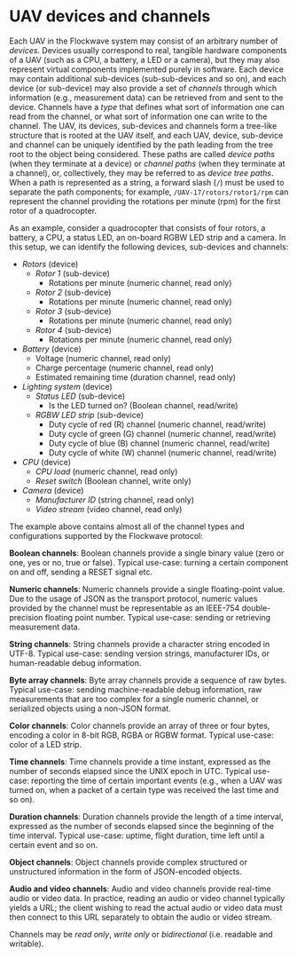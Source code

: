 # UAV devices and channels

Each UAV in the Flockwave system may consist of an arbitrary number of
*devices*. Devices usually correspond to real, tangible hardware components of
a UAV (such as a CPU, a battery, a LED or a camera), but they may also
represent virtual components implemented purely in software. Each device may
contain additional sub-devices (sub-sub-devices and so on), and each device (or
sub-device) may also provide a set of *channels* through which information
(e.g., measurement data) can be retrieved from and sent to the device. Channels
have a *type* that defines what sort of information one can read from the
channel, or what sort of information one can write to the channel. The UAV, its
devices, sub-devices and channels form a tree-like structure that is rooted at
the UAV itself, and each UAV, device, sub-device and channel can be uniquely
identified by the path leading from the tree root to the object being
considered. These paths are called *device paths* (when they terminate at
a device) or *channel paths* (when they terminate at a channel), or,
collectively, they may be referred to as *device tree paths*. When a path is
represented as a string, a forward slash (`/`) must be used to separate the
path components; for example, `/UAV-17/rotors/rotor1/rpm` can represent the
channel providing the rotations per minute (rpm) for the first rotor of
a quadrocopter.

As an example, consider a quadrocopter that consists of four rotors, a battery,
a CPU, a status LED, an on-board RGBW LED strip and a camera. In this setup, we
can identify the following devices, sub-devices and channels:

* *Rotors* (device)
    * *Rotor 1* (sub-device)
        * Rotations per minute (numeric channel, read only)
    * *Rotor 2* (sub-device)
        * Rotations per minute (numeric channel, read only)
    * *Rotor 3* (sub-device)
        * Rotations per minute (numeric channel, read only)
    * *Rotor 4* (sub-device)
        * Rotations per minute (numeric channel, read only)
* *Battery* (device)
    * Voltage (numeric channel, read only)
    * Charge percentage (numeric channel, read only)
    * Estimated remaining time (duration channel, read only)
* *Lighting system* (device)
    * *Status LED* (sub-device)
        * Is the LED turned on? (Boolean channel, read/write)
    * *RGBW LED strip* (sub-device)
        * Duty cycle of red (R) channel (numeric channel, read/write)
        * Duty cycle of green (G) channel (numeric channel, read/write)
        * Duty cycle of blue (B) channel (numeric channel, read/write)
        * Duty cycle of white (W) channel (numeric channel, read/write)
* *CPU* (device)
    * *CPU load* (numeric channel, read only)
    * *Reset switch* (Boolean channel, write only)
* *Camera* (device)
    * *Manufacturer ID* (string channel, read only)
    * *Video stream* (video channel, read only)

The example above contains almost all of the channel types and configurations
supported by the Flockwave protocol:

**Boolean channels**: Boolean channels provide a single binary value (zero or one, yes or no, true or false). Typical use-case: turning a certain component on and off, sending a RESET signal etc.

**Numeric channels**: Numeric channels provide a single floating-point value. Due to the usage of JSON as the transport protocol, numeric values provided by the channel must be representable as an IEEE-754 double-precision floating point number. Typical use-case: sending or retrieving measurement data.

**String channels**: String channels provide a character string encoded in UTF-8. Typical use-case: sending version strings, manufacturer IDs, or human-readable debug information.

**Byte array channels**: Byte array channels provide a sequence of raw bytes. Typical use-case: sending machine-readable debug information, raw measurements that are too complex for a single numeric channel, or serialized objects using a non-JSON format.

**Color channels**: Color channels provide an array of three or four bytes, encoding a color in 8-bit RGB, RGBA or RGBW format. Typical use-case: color of a LED strip.

**Time channels**: Time channels provide a time instant, expressed as the number of seconds elapsed since the UNIX epoch in UTC. Typical use-case: reporting the time of certain important events (e.g., when a UAV was turned on, when a packet of a certain type was received the last time and so on).

**Duration channels**: Duration channels provide the length of a time interval, expressed as the number of seconds elapsed since the beginning of the time interval. Typical use-case: uptime, flight duration, time left until a certain event and so on.

**Object channels**: Object channels provide complex structured or unstructured information in the form of JSON-encoded objects.

**Audio and video channels**: Audio and video channels provide real-time audio or video data. In practice, reading an audio or video channel typically yields a URL; the client wishing to read the actual audio or video data must then connect to this URL separately to obtain the audio or video stream.

Channels may be *read only*, *write only* or *bidirectional* (i.e. readable and writable).

